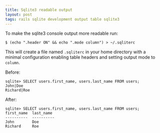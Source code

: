 ```yaml
---
title: Sqlite3 readable output
layout: post
tags: rails sqlite development output table sqlite3
---
```


To make the sqlite3 console output more readable run:

    $ (echo ".header ON" && echo ".mode column") > ~/.sqliterc

This will create a file named `.sqliterc` in your home directory with a minimal configuration enabling table headers and setting output mode to `column`.

Before:

    sqlite> SELECT users.first_name, users.last_name FROM users;
    John|Doe
    Richard|Roe

After:

    sqlite> SELECT users.first_name, users.last_name FROM users;
    first_name  last_name
    ----------  ----------
    John        Doe
    Richard     Roe
